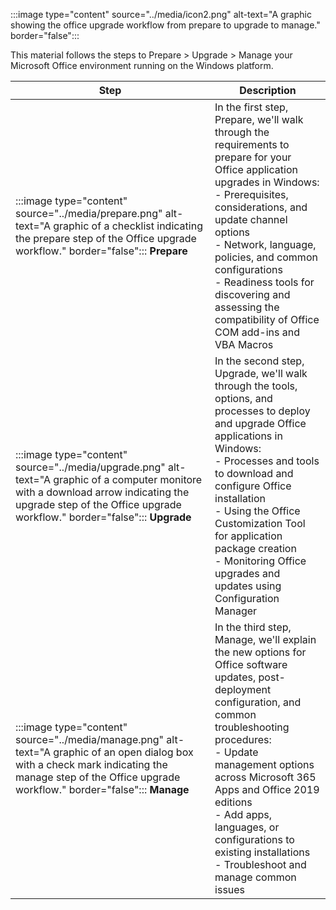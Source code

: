 :::image type="content" source="../media/icon2.png" alt-text="A graphic showing the office upgrade workflow from prepare to upgrade to manage." border="false":::

This material follows the steps to Prepare > Upgrade > Manage your Microsoft Office environment running on the Windows platform.

|Step |Description |
|-|-|
|:::image type="content" source="../media/prepare.png" alt-text="A graphic of a checklist indicating the prepare step of the Office upgrade workflow." border="false"::: **Prepare**|In the first step, Prepare, we'll walk through the requirements to prepare for your Office application upgrades in Windows:<br>- Prerequisites, considerations, and update channel options<br>- Network, language, policies, and common configurations<br>- Readiness tools for discovering and assessing the compatibility of Office COM add-ins and VBA Macros|
|:::image type="content" source="../media/upgrade.png" alt-text="A graphic of a computer monitore with a download arrow indicating the upgrade step of the Office upgrade workflow." border="false"::: **Upgrade**|In the second step, Upgrade, we'll walk through the tools, options, and processes to deploy and upgrade Office applications in Windows:<br>- Processes and tools to download and configure Office installation<br>- Using the Office Customization Tool for application package creation<br>- Monitoring Office upgrades and updates using Configuration Manager|
|:::image type="content" source="../media/manage.png" alt-text="A graphic of an open dialog box with a check mark indicating the manage step of the Office upgrade workflow." border="false"::: **Manage**|In the third step, Manage, we'll explain the new options for Office software updates, post-deployment configuration, and common troubleshooting procedures:<br>- Update management options across Microsoft 365 Apps and Office 2019 editions<br>- Add apps, languages, or configurations to existing installations<br>- Troubleshoot and manage common issues|
